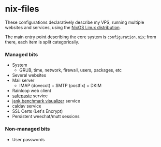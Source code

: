 nix-files
===

These configurations declaratively describe my VPS, running multiple websites
and services, using the [NixOS Linux distribution](http://nixos.org).

The main entry point describing the core system is `configuration.nix`; from
there, each item is split categorically.

### Managed bits
* System
  * GRUB, time, network, firewall, users, packages, etc
* Several websites
* Mail server
  * IMAP (dovecot) + SMTP (postfix) + DKIM
* Rainloop web client
* [safepaste](https://github.com/jeaye/safepaste) service
* [jank benchmark visualizer](http://bench.jank-lang.org/) service
* caldav service
* SSL Certs (Let's Encrypt)
* Persistent weechat/mutt sessions

### Non-managed bits
* User passwords
